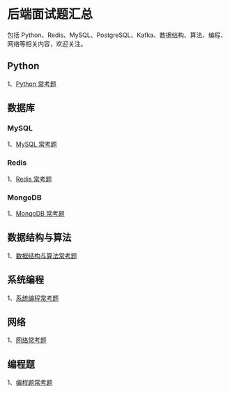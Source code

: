 # 后端面试题汇总
包括 Python、Redis、MySQL、PostgreSQL、Kafka、数据结构、算法、编程、网络等相关内容，欢迎关注。

## Python

1、[Python 常考题](https://github.com/yongxinz/back-end-interview/tree/master/Python)

## 数据库
### MySQL

1、[MySQL 常考题](https://github.com/yongxinz/back-end-interview/tree/master/MySQL)

### Redis

1、[Redis 常考题](https://github.com/yongxinz/back-end-interview/tree/master/Redis)

### MongoDB

1、[MongoDB 常考题](https://github.com/yongxinz/back-end-interview/tree/master/MongoDB)

## 数据结构与算法

1、[数据结构与算法常考题](https://github.com/yongxinz/back-end-interview/tree/master/%E6%95%B0%E6%8D%AE%E7%BB%93%E6%9E%84%E4%B8%8E%E7%AE%97%E6%B3%95)

## 系统编程

1、[系统编程常考题](https://github.com/yongxinz/back-end-interview/tree/master/%E7%B3%BB%E7%BB%9F%E7%BC%96%E7%A8%8B)

## 网络

1、[网络常考题](https://github.com/yongxinz/back-end-interview/tree/master/%E7%BD%91%E7%BB%9C)

## 编程题

1、[编程题常考题](https://github.com/yongxinz/back-end-interview/tree/master/%E7%BC%96%E7%A8%8B%E9%A2%98)
